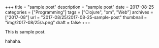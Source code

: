 +++
title = "sample post"
description = "sample post"
date = 2017-08-25
categories = ["Programming"]
tags = ["Clojure", "om", "Web"]
archives = ["2017-08"]
url = "2017-08/25/2017-08-25-sample-post"
thumbnail = "img/2017-08/25/a.png"
draft = false
+++

This is sample post.

<!--more-->

hahaha.


